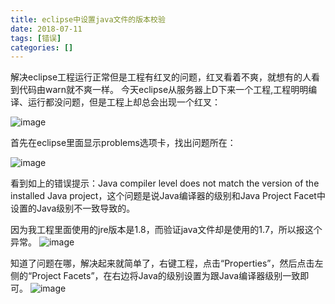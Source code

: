 ```yaml
---
title: eclipse中设置java文件的版本校验
date: 2018-07-11
tags: [错误]
categories: []
---
```



解决eclipse工程运行正常但是工程有红叉的问题，红叉看着不爽，就想有的人看到代码由warn就不爽一样。
今天eclipse从服务器上D下来一个工程,工程明明编译、运行都没问题，但是工程上却总会出现一个红叉：

![image](https://img-blog.csdn.net/20170430192531039)    

首先在eclipse里面显示problems选项卡，找出问题所在：

![image](https://img-blog.csdn.net/20170430192547539)

看到如上的错误提示：Java compiler level does not match the version of the installed Java project，这个问题是说Java编译器的级别和Java Project Facet中设置的Java级别不一致导致的。

因为我工程里面使用的jre版本是1.8，而验证java文件却是使用的1.7，所以报这个异常。
![image](http://otqvaruzt.bkt.clouddn.com/jdkban.png)

知道了问题在哪，解决起来就简单了，右键工程，点击“Properties”，然后点击左侧的“Project Facets”，在右边将Java的级别设置为跟Java编译器级别一致即可。
![image](https://img-blog.csdn.net/20170430192602393)